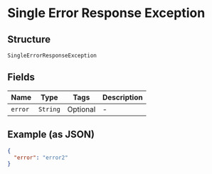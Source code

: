 
# Single Error Response Exception

## Structure

`SingleErrorResponseException`

## Fields

| Name | Type | Tags | Description |
|  --- | --- | --- | --- |
| `error` | `String` | Optional | - |

## Example (as JSON)

```json
{
  "error": "error2"
}
```

